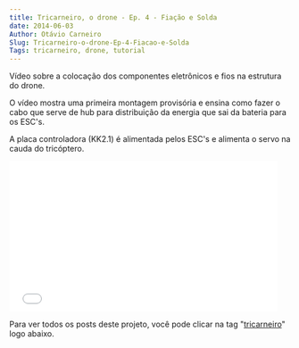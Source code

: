 ```yaml
---
title: Tricarneiro, o drone - Ep. 4 - Fiação e Solda
date: 2014-06-03
Author: Otávio Carneiro
Slug: Tricarneiro-o-drone-Ep-4-Fiacao-e-Solda
Tags: tricarneiro, drone, tutorial
---
```


Vídeo sobre a colocação dos componentes eletrônicos e fios na estrutura
do drone.

O vídeo mostra uma primeira montagem provisória e ensina como fazer o
cabo que serve de hub para distribuição da energia que sai da bateria
para os ESC's.

A placa controladora (KK2.1) é alimentada pelos ESC's e alimenta o servo
na cauda do tricóptero.

<iframe allowfullscreen frameborder="0" height="270" src="//www.youtube.com/embed/RjGQXH8p4R8" width="480"></iframe>

Para ver todos os posts deste projeto, você pode clicar na tag
"[tricarneiro](http://umcarneiro.blogspot.com.br/search/label/tricarneiro)"
logo abaixo.


